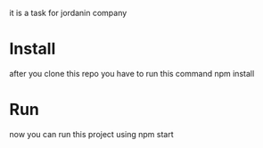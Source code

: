 it is a task for jordanin company 
# Install
after you clone this repo you have to run this command 
npm install

# Run
now you can run this project using 
npm start

